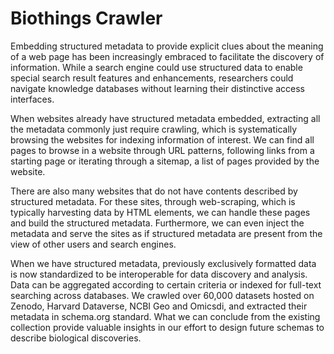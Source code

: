 # Biothings Crawler

Embedding structured metadata to provide explicit clues about the meaning of a web page has been increasingly embraced to facilitate the discovery of information. While a search engine could use structured data to enable special search result features and enhancements, researchers could navigate knowledge databases without learning their distinctive access interfaces.

When websites already have structured metadata embedded, extracting all the metadata commonly just require crawling, which is systematically browsing the websites for indexing information of interest. We can find all pages to browse in a website through URL patterns, following links from a starting page or iterating through a sitemap, a list of pages provided by the website.

There are also many websites that do not have contents described by structured metadata. For these sites, through web-scraping, which is typically harvesting data by HTML elements, we can handle these pages and build the structured metadata. Furthermore, we can even inject the metadata and serve the sites as if structured metadata are present from the view of other users and search engines.

When we have structured metadata, previously exclusively formatted data is now standardized to be interoperable for data discovery and analysis. Data can be aggregated according to certain criteria or indexed for full-text searching across databases. We crawled over 60,000 datasets hosted on Zenodo, Harvard Dataverse, NCBI Geo and Omicsdi, and extracted their metadata in schema.org standard. What we can conclude from the existing collection provide valuable insights in our effort to design future schemas to describe biological discoveries.

